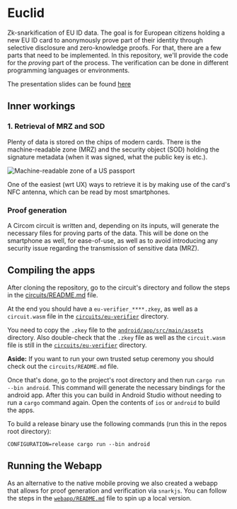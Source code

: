 # Euclid

Zk-snarkification of EU ID data. The goal is for European citizens holding a new EU ID card to anonymously prove part of their identity through selective disclosure and zero-knowledge proofs. For that, there are a few parts that need to be implemented. In this repository, we'll provide the code for the _proving_ part of the process. The verification can be done in different programming languages or environments.

The presentation slides can be found [here](./euclid-zk-proofs-for-eu-id-cards.pdf)

## Inner workings

### 1. Retrieval of MRZ and SOD

Plenty of data is stored on the chips of modern cards. There is the machine-readable zone (MRZ) and the security object (SOD) holding the signature metadata (when it was signed, what the public key is etc.).

![Machine-readable zone of a US passport](https://upload.wikimedia.org/wikipedia/commons/7/7e/Mrp_image.gif)

One of the easiest (wrt UX) ways to retrieve it is by making use of the card's NFC antenna, which can be read by most smartphones.

### Proof generation

A Circom circuit is written and, depending on its inputs, will generate the necessary files for proving parts of the data. This will be done on the smartphone as well, for ease-of-use, as well as to avoid introducing any security issue regarding the transmission of sensitive data (MRZ).

## Compiling the apps

After cloning the repository, go to the circuit's directory and follow the steps in the [circuits/README.md](./circuits/README.md) file.

At the end you should have a `eu-verifier_****.zkey`, as well as a `circuit.wasm` file in the [`circuits/eu-verifier`](./circuits/eu-verifier) directory.

You need to copy the `.zkey` file to the [`android/app/src/main/assets`](./android/app/src/main/assets) directory. Also double-check that the `.zkey` file as well as the `circuit.wasm` file is still in the [`circuits/eu-verifier`](./circuits/eu-verifier) directory.

**Aside:** If you want to run your own trusted setup ceremony you should check out the `circuits/README.md` file.

Once that's done, go to the project's root directory and then run `cargo run --bin android`. This command will generate the necessary bindings for the android app. After this you can build in Android Studio without needing to run a `cargo` command again. Open the contents of `ios` or `android` to build the apps.

To build a release binary use the following commands (run this in the repos root directory):

```
CONFIGURATION=release cargo run --bin android
```

## Running the Webapp

As an alternative to the native mobile proving we also created a webapp that allows for proof generation and verification via `snarkjs`. You can follow the steps in the [`webapp/README.md`](/webapp/README.md) file to spin up a local version.
